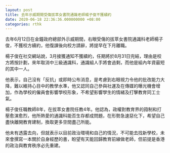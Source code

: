 ```yaml
---
layout: post
title: 去年示威期間受傷拔萃女書院通識老師楊子俊不獲續約
date: 2020-06-18 22:36:36.000000000 +08:00
categories: rthk
---
```


去年6月12日在金鐘政府總部外示威期間，右眼受傷的拔萃女書院通識科老師楊子俊，不獲校方續約，他復課後向校方請辭，將提早在下月離職。

楊子俊在社交網站說，3月接獲通知不獲續約，任期將於8月31日完結，理由是校方將按計劃，來年取消中三級通識科，通識組人手將會過剩，而他是組內年資最短的其中一人。

他表示，自己沒有「反抗」或即時公布消息，是考慮到右眼視力令他的批改能力大降，難以維持心目中的教學水準，他又認同自己參與社運及在傳媒的曝光機會增加，作為學校的僱員會影響學校形象，不希望影響學生的情緒及打擊教育同工士氣。

楊子俊任職教師8年，在拔萃女書院任教4年。他認為，政權對教育界的箝制和打壓愈演愈烈，他所熱愛的通識科能否生存都成問題，在形勢急速惡化下，希望自己盡快離開教育建制，換取更多空間盡己所能。

他未有透露去向，但就表示以目前政治環境和自己的情況，不可能去找新學校，未來會撰寫一本關於自身經歷的書，盼望有天能回歸教育前線做老師，但前提是香港的政治與教育秩序必先重建。
